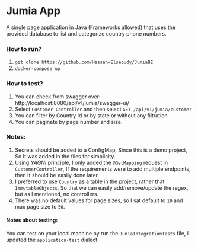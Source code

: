# Jumia App
A single page application in Java (Frameworks allowed) that uses the provided database to list and categorize country phone numbers.

### How to run?
1. `git clone https://github.com/Hassan-Elseoudy/JumiaBE`
2. `docker-compose up`

### How to test?
1. You can check from swagger over: http://localhost:8080/api/v1/jumia/swagger-ui/
2. Select `Customer Controller` and then select `GET /api/v1/jumia/customer`
3. You can filter by Country Id or by state or without any filtration.
4. You can paginate by page number and size.

### Notes:
1. Secrets should be added to a ConfigMap, Since this is a demo project, So It was added in the files for simplicity.
2. Using *YAGNI* principle, I only added the `@GetMapping` request in `CustomerController`, If the requirements were to add multiple endpoints, then It should be easily done later.
3. I preferred to use `Country` as a table in the project, rather that `ImmutableObjects`, So that we can easily add/remove/update the regex, but as I mentioned, no controllers.
4. There was no default values for page sizes, so I sat default to `10` and max page size to `50`.

#### Notes about testing:
You can test on your local machine by run the `JumiaIntegrationTests` file, I updated the `application-test` dialect.